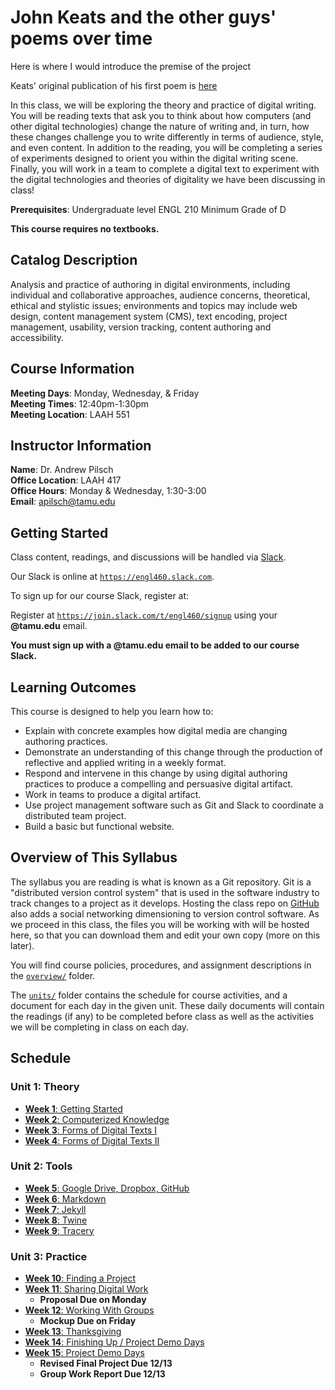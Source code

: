 # John Keats and the other guys' poems over time

Here is where I would introduce the premise of the project

Keats' original publication of his first poem is [here](Keats-Poem/First-publication)

In this class, we will be exploring the theory and practice of digital writing. You will be reading texts that ask you to think about how computers (and other digital technologies) change the nature of writing and, in turn, how these changes challenge you to write differently in terms of audience, style, and even content. In addition to the reading, you will be completing a series of experiments designed to orient you within the digital writing scene. Finally, you will work in a team to complete a digital text to experiment with the digital technologies and theories of digitality we have been discussing in class!

**Prerequisites**: Undergraduate level ENGL 210 Minimum Grade of D

**This course requires no textbooks.**

## Catalog Description

Analysis and practice of authoring in digital environments, including individual and collaborative approaches, audience concerns, theoretical, ethical and stylistic issues; environments and topics may include web design, content management system (CMS), text encoding, project management, usability, version tracking, content authoring and accessibility.

## Course Information

**Meeting Days**: Monday, Wednesday, & Friday  
**Meeting Times**: 12:40pm-1:30pm  
**Meeting Location**: LAAH 551

## Instructor Information

**Name**: Dr. Andrew Pilsch  
**Office Location**: LAAH 417  
**Office Hours**: Monday & Wednesday, 1:30-3:00  
**Email**: apilsch@tamu.edu

## Getting Started

Class content, readings, and discussions will be handled via [Slack](https://slack.com).

Our Slack is online at [`https://engl460.slack.com`](https://engl460.slack.com).

To sign up for our course Slack, register at:

Register at [`https://join.slack.com/t/engl460/signup`](https://join.slack.com/t/engl460/signup) using your **@tamu.edu** email.

**You must sign up with a @tamu.edu email to be added to our course Slack.**

## Learning Outcomes

This course is designed to help you learn how to:

* Explain with concrete examples how digital media are changing authoring practices.
* Demonstrate an understanding of this change through the production of reflective and applied writing in a weekly format.
* Respond and intervene in this change by using digital authoring practices to produce a compelling and persuasive digital artifact.
* Work in teams to produce a digital artifact.
* Use project management software such as Git and Slack to coordinate a distributed team project.
* Build a basic but functional website.

## Overview of This Syllabus

The syllabus you are reading is what is known as a Git repository. Git is a "distributed version control system" that is used in the software industry to track changes to a project as it develops. Hosting the class repo on [GitHub](https://github.com) also adds a social networking dimensioning to version control software. As we proceed in this class, the files you will be working with will be hosted here, so that you can download them and edit your own copy (more on this later).

You will find course policies, procedures, and assignment descriptions in the [`overview/`](overview/) folder.

The [`units/`](units/) folder contains the schedule for course activities, and a document for each day in the given unit. These daily documents will contain the readings (if any) to be completed before class as well as the activities we will be completing in class on each day.

## Schedule

### Unit 1: Theory

* [**Week 1**: Getting Started](units/01-theory/01-starting/)
* [**Week 2**: Computerized Knowledge](units/01-theory/02-knowledge)
* [**Week 3**: Forms of Digital Texts I](units/01-theory/03-texts1)
* [**Week 4**: Forms of Digital Texts II](units/01-theory/04-texts2)

### Unit 2: Tools

* [**Week 5**: Google Drive, Dropbox, GitHub](units/02-tools/05-github)
* [**Week 6**: Markdown](units/02-tools/06-markdown)
* [**Week 7**: Jekyll](units/02-tools/07-jekyll)
* [**Week 8**: Twine](units/02-tools/08-twine)
* [**Week 9**: Tracery](units/02-tools/09-tracery)

### Unit 3: Practice

* [**Week 10**: Finding a Project](units/03-practice/10-brainstorm)
* [**Week 11**: Sharing Digital Work](units/03-practice/11-share)
	* **Proposal Due on Monday**
* [**Week 12**: Working With Groups](units/03-practice/12-groupwork)
	* **Mockup Due on Friday**
* [**Week 13**: Thanksgiving](units/03-practice/13-teamwork)
* [**Week 14**: Finishing Up / Project Demo Days](units/03-practice/14-demos)
* [**Week 15**: Project Demo Days](units/03-practice/14-demos)
	* **Revised Final Project Due 12/13**
	* **Group Work Report Due 12/13**
